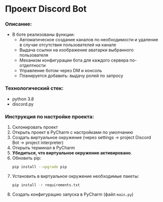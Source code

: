 # Проект Discord Bot

### Описание:
- В боте реализованы функции:
    - Автоматическое создание каналов по необходимости и удаление в случае отсутствия пользователей на канале
    - Выдача ссылки на изображение аватарки выбранного пользователя
    - Механизм конфигурации бота для каждого сервера по-отделтности
    - Управление ботом через DM и консоль
    - Планируется добавить: выдачу ролей по запросу

### Технологический стек:
- python 3.8
- discord.py

### Инструкция по настройке проекта:
1. Склонировать проект
2. Открыть проект в PyCharm с наcтройками по умолчанию
3. Создать виртуальное окружение (через settings -> project Discord Bot -> project interpreter)
4. Открыть терминал в PyCharm
5. **Убедиться, что виртуальное окружение активировано**.
6. Обновить pip:
    ```bash
    pip install --upgrade pip
    ```
7. Установить в виртуальное окружение необходимые пакеты: 
    ```bash
    pip install -r requirements.txt
    ```
8. Создать конфигурацию запуска в PyCharm (файл `main.py`)
